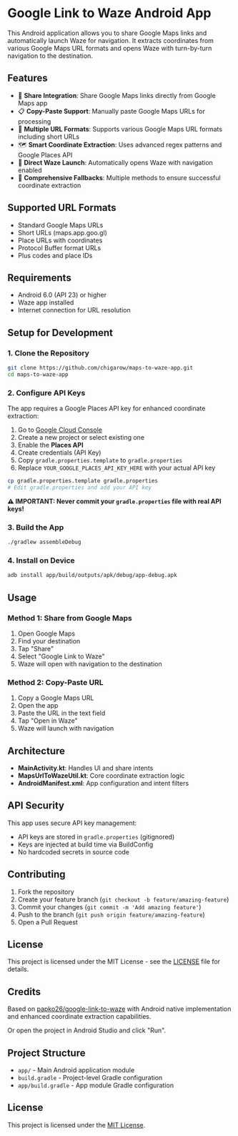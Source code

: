 # Google Link to Waze Android App

This Android application allows you to share Google Maps links and automatically launch Waze for navigation. It extracts coordinates from various Google Maps URL formats and opens Waze with turn-by-turn navigation to the destination.

## Features

- 📱 **Share Integration**: Share Google Maps links directly from Google Maps app
- 📋 **Copy-Paste Support**: Manually paste Google Maps URLs for processing
- 🔄 **Multiple URL Formats**: Supports various Google Maps URL formats including short URLs
- 🗺️ **Smart Coordinate Extraction**: Uses advanced regex patterns and Google Places API
- 🚀 **Direct Waze Launch**: Automatically opens Waze with navigation enabled
- 📍 **Comprehensive Fallbacks**: Multiple methods to ensure successful coordinate extraction

## Supported URL Formats

- Standard Google Maps URLs
- Short URLs (maps.app.goo.gl)
- Place URLs with coordinates
- Protocol Buffer format URLs
- Plus codes and place IDs

## Requirements

- Android 6.0 (API 23) or higher
- Waze app installed
- Internet connection for URL resolution

## Setup for Development

### 1. Clone the Repository

```bash
git clone https://github.com/chigarow/maps-to-waze-app.git
cd maps-to-waze-app
```

### 2. Configure API Keys

The app requires a Google Places API key for enhanced coordinate extraction:

1. Go to [Google Cloud Console](https://console.cloud.google.com/)
2. Create a new project or select existing one
3. Enable the **Places API**
4. Create credentials (API Key)
5. Copy `gradle.properties.template` to `gradle.properties`
6. Replace `YOUR_GOOGLE_PLACES_API_KEY_HERE` with your actual API key

```bash
cp gradle.properties.template gradle.properties
# Edit gradle.properties and add your API key
```

**⚠️ IMPORTANT: Never commit your `gradle.properties` file with real API keys!**

### 3. Build the App

```bash
./gradlew assembleDebug
```

### 4. Install on Device

```bash
adb install app/build/outputs/apk/debug/app-debug.apk
```

## Usage

### Method 1: Share from Google Maps
1. Open Google Maps
2. Find your destination
3. Tap "Share"
4. Select "Google Link to Waze"
5. Waze will open with navigation to the destination

### Method 2: Copy-Paste URL
1. Copy a Google Maps URL
2. Open the app
3. Paste the URL in the text field
4. Tap "Open in Waze"
5. Waze will launch with navigation

## Architecture

- **MainActivity.kt**: Handles UI and share intents
- **MapsUrlToWazeUtil.kt**: Core coordinate extraction logic
- **AndroidManifest.xml**: App configuration and intent filters

## API Security

This app uses secure API key management:
- API keys are stored in `gradle.properties` (gitignored)
- Keys are injected at build time via BuildConfig
- No hardcoded secrets in source code

## Contributing

1. Fork the repository
2. Create your feature branch (`git checkout -b feature/amazing-feature`)
3. Commit your changes (`git commit -m 'Add amazing feature'`)
4. Push to the branch (`git push origin feature/amazing-feature`)
5. Open a Pull Request

## License

This project is licensed under the MIT License - see the [LICENSE](LICENSE) file for details.

## Credits

Based on [papko26/google-link-to-waze](https://github.com/papko26/google-link-to-waze) with Android native implementation and enhanced coordinate extraction capabilities.

Or open the project in Android Studio and click "Run".

## Project Structure

- `app/` - Main Android application module
- `build.gradle` - Project-level Gradle configuration
- `app/build.gradle` - App module Gradle configuration

## License

This project is licensed under the [MIT License](LICENSE).
